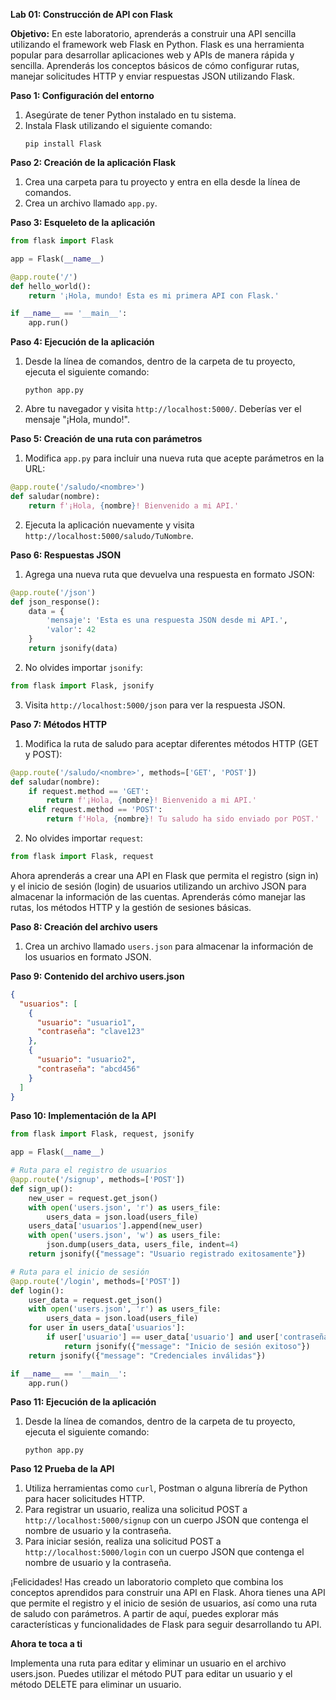 **Lab 01: Construcción de API con Flask**

**Objetivo:** En este laboratorio, aprenderás a construir una API sencilla utilizando el framework web Flask en Python. Flask es una herramienta popular para desarrollar aplicaciones web y APIs de manera rápida y sencilla. Aprenderás los conceptos básicos de cómo configurar rutas, manejar solicitudes HTTP y enviar respuestas JSON utilizando Flask.

**Paso 1: Configuración del entorno**
1. Asegúrate de tener Python instalado en tu sistema.
2. Instala Flask utilizando el siguiente comando:
   ```
   pip install Flask
   ```

**Paso 2: Creación de la aplicación Flask**
1. Crea una carpeta para tu proyecto y entra en ella desde la línea de comandos.
2. Crea un archivo llamado `app.py`.

**Paso 3: Esqueleto de la aplicación**
```python
from flask import Flask

app = Flask(__name__)

@app.route('/')
def hello_world():
    return '¡Hola, mundo! Esta es mi primera API con Flask.'

if __name__ == '__main__':
    app.run()
```

**Paso 4: Ejecución de la aplicación**
1. Desde la línea de comandos, dentro de la carpeta de tu proyecto, ejecuta el siguiente comando:
   ```
   python app.py
   ```
2. Abre tu navegador y visita `http://localhost:5000/`. Deberías ver el mensaje "¡Hola, mundo!".

**Paso 5: Creación de una ruta con parámetros**
1. Modifica `app.py` para incluir una nueva ruta que acepte parámetros en la URL:
```python
@app.route('/saludo/<nombre>')
def saludar(nombre):
    return f'¡Hola, {nombre}! Bienvenido a mi API.'
```
2. Ejecuta la aplicación nuevamente y visita `http://localhost:5000/saludo/TuNombre`.

**Paso 6: Respuestas JSON**
1. Agrega una nueva ruta que devuelva una respuesta en formato JSON:
```python
@app.route('/json')
def json_response():
    data = {
        'mensaje': 'Esta es una respuesta JSON desde mi API.',
        'valor': 42
    }
    return jsonify(data)
```
2. No olvides importar `jsonify`:
```python
from flask import Flask, jsonify
```
3. Visita `http://localhost:5000/json` para ver la respuesta JSON.

**Paso 7: Métodos HTTP**
1. Modifica la ruta de saludo para aceptar diferentes métodos HTTP (GET y POST):
```python
@app.route('/saludo/<nombre>', methods=['GET', 'POST'])
def saludar(nombre):
    if request.method == 'GET':
        return f'¡Hola, {nombre}! Bienvenido a mi API.'
    elif request.method == 'POST':
        return f'Hola, {nombre}! Tu saludo ha sido enviado por POST.'
```
2. No olvides importar `request`:
```python
from flask import Flask, request
```

 Ahora aprenderás a crear una API en Flask que permita el registro (sign in) y el inicio de sesión (login) de usuarios utilizando un archivo JSON para almacenar la información de las cuentas. Aprenderás cómo manejar las rutas, los métodos HTTP y la gestión de sesiones básicas.

**Paso 8: Creación del archivo users**
1. Crea un archivo llamado `users.json` para almacenar la información de los usuarios en formato JSON.

**Paso 9: Contenido del archivo users.json**
```json
{
  "usuarios": [
    {
      "usuario": "usuario1",
      "contraseña": "clave123"
    },
    {
      "usuario": "usuario2",
      "contraseña": "abcd456"
    }
  ]
}
```

**Paso 10: Implementación de la API**
```python
from flask import Flask, request, jsonify

app = Flask(__name__)

# Ruta para el registro de usuarios
@app.route('/signup', methods=['POST'])
def sign_up():
    new_user = request.get_json()
    with open('users.json', 'r') as users_file:
        users_data = json.load(users_file)
    users_data['usuarios'].append(new_user)
    with open('users.json', 'w') as users_file:
        json.dump(users_data, users_file, indent=4)
    return jsonify({"message": "Usuario registrado exitosamente"})

# Ruta para el inicio de sesión
@app.route('/login', methods=['POST'])
def login():
    user_data = request.get_json()
    with open('users.json', 'r') as users_file:
        users_data = json.load(users_file)
    for user in users_data['usuarios']:
        if user['usuario'] == user_data['usuario'] and user['contraseña'] == user_data['contraseña']:
            return jsonify({"message": "Inicio de sesión exitoso"})
    return jsonify({"message": "Credenciales inválidas"})

if __name__ == '__main__':
    app.run()
```

**Paso 11: Ejecución de la aplicación**
1. Desde la línea de comandos, dentro de la carpeta de tu proyecto, ejecuta el siguiente comando:
   ```
   python app.py
   ```

**Paso 12 Prueba de la API**
1. Utiliza herramientas como `curl`, Postman o alguna librería de Python para hacer solicitudes HTTP.
2. Para registrar un usuario, realiza una solicitud POST a `http://localhost:5000/signup` con un cuerpo JSON que contenga el nombre de usuario y la contraseña.
3. Para iniciar sesión, realiza una solicitud POST a `http://localhost:5000/login` con un cuerpo JSON que contenga el nombre de usuario y la contraseña.

¡Felicidades! Has creado un laboratorio completo que combina los conceptos aprendidos para construir una API en Flask. Ahora tienes una API que permite el registro y el inicio de sesión de usuarios, así como una ruta de saludo con parámetros. A partir de aquí, puedes explorar más características y funcionalidades de Flask para seguir desarrollando tu API.

**Ahora te toca a ti**

Implementa una ruta para editar y eliminar un usuario en el archivo users.json. Puedes utilizar el método PUT para editar un usuario y el método DELETE para eliminar un usuario.